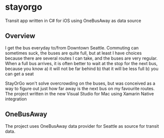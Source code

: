 # stayorgo
Transit app written in C# for iOS using OneBusAway as data source

## Overview
I get the bus everyday to/from Downtown Seattle.  Commuting can sometimes suck, the buses are quite full, but at least I have 
choices because there are several routes I can take, and the buses are very regular.  When a full bus arrives,
it is often better to wait at the stop for the next bus, because you know 
  a) it will not be far behind b) that it will be less full
  b) you can get a seat

StayOrGo won't solve overcrowding on the buses, but was conceived as a way to figure out just how far away is the 
next bus on my favourite routes.  The project written in the new Visual Studio for Mac using Xamarin Native integration

## OneBusAway
The project uses OneBusAway data provider for Seattle as source for transit data.
